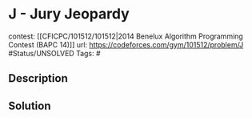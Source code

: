 # J - Jury Jeopardy

contest: [[CFICPC/101512/101512|2014 Benelux Algorithm Programming Contest (BAPC 14)]]
url: https://codeforces.com/gym/101512/problem/J
#Status/UNSOLVED
Tags: #

## Description

## Solution

